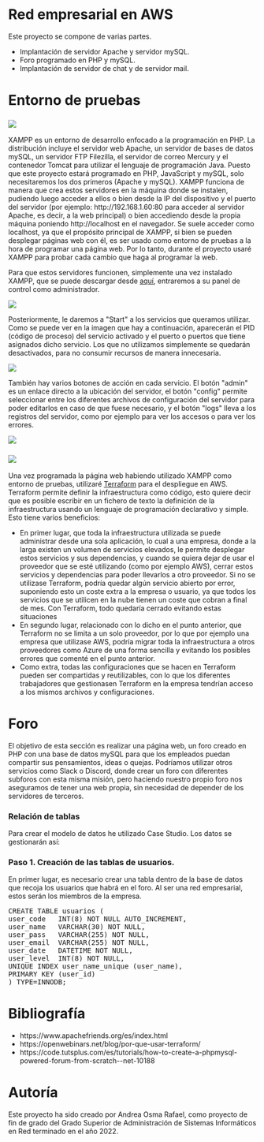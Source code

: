 # Red empresarial en AWS
<p>Este proyecto se compone de varias partes.</p>
<ul>
  <li>Implantación de servidor Apache y servidor mySQL.</li>
  <li>Foro programado en PHP y mySQL.</li>
  <li>Implantación de servidor de chat y de servidor mail.</li>
</ul>

# Entorno de pruebas
<h3><img src="https://user-images.githubusercontent.com/76048388/199499904-ccf173ce-fb43-4ca6-95d0-b251fd15381c.png"></h3>
<p>XAMPP es un entorno de desarrollo enfocado a la programación en PHP. La distribución incluye el servidor web Apache, un servidor de bases de datos mySQL, un servidor FTP Filezilla, el servidor de correo Mercury y el contenedor Tomcat para utilizar el lenguaje de programación Java. Puesto que este proyecto estará programado en PHP, JavaScript y mySQL, solo necesitaremos los dos primeros (Apache y mySQL). XAMPP funciona de manera que crea estos servidores en la máquina donde se instalen, pudiendo luego acceder a ellos o bien desde la IP del dispositivo y el puerto del servidor (por ejemplo: http://192.168.1.60:80 para acceder al servidor Apache, es decir, a la web principal) o bien accediendo desde la propia máquina poniendo http://localhost en el navegador. Se suele acceder como localhost, ya que el propósito principal de XAMPP, si bien se pueden desplegar páginas web con él, es ser usado como entorno de pruebas a la hora de programar una página web. Por lo tanto, durante el proyecto usaré XAMPP para probar cada cambio que haga al programar la web.</p>
<p>Para que estos servidores funcionen, simplemente una vez instalado XAMPP, que se puede descargar desde <a href="https://www.apachefriends.org/es/index.html">aquí</a>, entraremos a su panel de control como administrador.</p>
<img src="https://user-images.githubusercontent.com/76048388/199494030-504ff5a0-0205-41ee-b8f0-bfc5e50b988e.png">
<p>Posteriormente, le daremos a "Start" a los servicios que queramos utilizar. Como se puede ver en la imagen que hay a continuación, aparecerán el PID (código de proceso) del servicio activado y el puerto o puertos que tiene asignados dicho servicio. Los que no utilizamos simplemente se quedarán desactivados, para no consumir recursos de manera innecesaria.</p>

<img src="https://user-images.githubusercontent.com/76048388/199494882-3bef7d3e-0c5e-400e-983b-c148b6b33413.png">

<p>También hay varios botones de acción en cada servicio. El botón "admin" es un enlace directo a la ubicación del servidor, el botón "config" permite seleccionar entre los diferentes archivos de configuración del servidor para poder editarlos en caso de que fuese necesario, y el botón "logs" lleva a los registros del servidor, como por ejemplo para ver los accesos o para ver los errores.</p>

<img src="https://user-images.githubusercontent.com/76048388/199495163-803e9d1c-8870-46e7-8de0-f3e72d60076f.png">

<br/>

<h3><img src="https://user-images.githubusercontent.com/76048388/199499673-c9b32c6c-d811-4aec-b8b8-a928749529b2.png"></h3>
<p>Una vez programada la página web habiendo utilizado XAMPP como entorno de pruebas, utilizaré <a href="https://www.terraform.io">Terraform</a> para el despliegue en AWS. Terraform permite definir la infraestructura como código, esto quiere decir que es posible escribir en un fichero de texto la definición de la infraestructura usando un lenguaje de programación declarativo y simple. Esto tiene varios beneficios:
<ul>
<li>En primer lugar, que toda la infraestructura utilizada se puede administrar desde una sola aplicación, lo cual a una empresa, donde a la larga existen un volumen de servicios elevados, le permite desplegar estos servicios y sus dependencias, y cuando se quiera dejar de usar el proveedor que se esté utilizando (como por ejemplo AWS), cerrar estos servicios y dependencias para poder llevarlos a otro proveedor. Si no se utilizase Terraform, podría quedar algún servicio abierto por error, suponiendo esto un coste extra a la empresa o usuario, ya que todos los servicios que se utilicen en la nube tienen un coste que cobran a final de mes. Con Terraform, todo quedaría cerrado evitando estas situaciones</li>
<li>En segundo lugar, relacionado con lo dicho en el punto anterior, que Terraform no se limita a un solo proveedor, por lo que por ejemplo una empresa que utilizase AWS, podría migrar toda la infraestructura a otros proveedores como Azure de una forma sencilla y evitando los posibles errores que comenté en el punto anterior.</li>
<li>Como extra, todas las configuraciones que se hacen en Terraform pueden ser compartidas y reutilizables, con lo que los diferentes trabajadores que gestionasen Terraform en la empresa tendrían acceso a los mismos archivos y configuraciones.</li>
</ul>


# Foro
<p>El objetivo de esta sección es realizar una página web, un foro creado en PHP con una base de datos mySQL para que los empleados puedan compartir sus pensamientos, ideas o quejas. Podríamos utilizar otros servicios como Slack o Discord, donde crear un foro con diferentes subforos con esta misma misión, pero haciendo nuestro propio foro nos aseguramos de tener una web propia, sin necesidad de depender de los servidores de terceros.</p>
<h3>Relación de tablas</h3>
Para crear el modelo de datos he utilizado Case Studio. Los datos se gestionarán así:

<h3>Paso 1. Creación de las tablas de usuarios.</h3>
<p>En primer lugar, es necesario crear una tabla dentro de la base de datos que recoja los usuarios que habrá en el foro. Al ser una red empresarial, estos serán los miembros de la empresa.</p>

<pre>CREATE TABLE usuarios (
user_code   INT(8) NOT NULL AUTO_INCREMENT,
user_name   VARCHAR(30) NOT NULL,
user_pass   VARCHAR(255) NOT NULL,
user_email  VARCHAR(255) NOT NULL,
user_date   DATETIME NOT NULL,
user_level  INT(8) NOT NULL,
UNIQUE INDEX user_name_unique (user_name),
PRIMARY KEY (user_id)
) TYPE=INNODB;</pre>

# Bibliografía
<ul>
<li>https://www.apachefriends.org/es/index.html</li>
<li>https://openwebinars.net/blog/por-que-usar-terraform/</li>
<li>https://code.tutsplus.com/es/tutorials/how-to-create-a-phpmysql-powered-forum-from-scratch--net-10188</li>
</ul>

# Autoría
<p>Este proyecto ha sido creado por Andrea Osma Rafael, como proyecto de fin de grado del Grado Superior de Administración de Sistemas Informáticos en Red terminado en el año 2022.</p>
